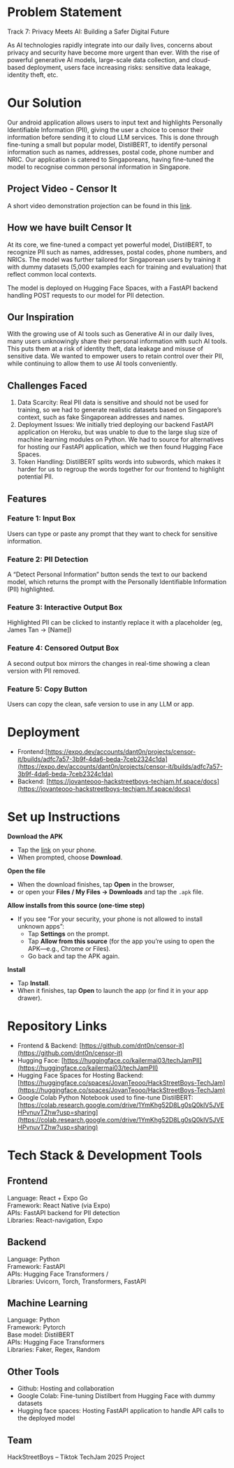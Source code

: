 # Problem Statement

Track 7: Privacy Meets AI: Building a Safer Digital Future

As AI technologies rapidly integrate into our daily lives, concerns about privacy and security have become more urgent than ever. With the rise of powerful generative AI models, large-scale data collection, and cloud-based deployment, users face increasing risks: sensitive data leakage, identity theft, etc.

# Our Solution

Our android application allows users to input text and highlights Personally Identifiable Information (PII), giving the user a choice to censor their information before sending it to cloud LLM services. This is done through fine-tuning a small but popular model, DistilBERT, to identify personal information such as names, addresses, postal code, phone number and NRIC. Our application is catered to Singaporeans, having fine-tuned the model to recognise common personal information in Singapore.

## Project Video \- Censor It

A short video demonstration projection can be found in this [link](https://youtu.be/TenN8AMtlvo?si=NbLgEPwV4L3woowt).

## How we have built Censor It

At its core, we fine-tuned a compact yet powerful model, DistilBERT, to recognize PII such as names, addresses, postal codes, phone numbers, and NRICs. The model was further tailored for Singaporean users by training it with dummy datasets (5,000 examples each for training and evaluation) that reflect common local contexts.

The model is deployed on Hugging Face Spaces, with a FastAPI backend handling POST requests to our model for PII detection.

## Our Inspiration

With the growing use of AI tools such as Generative AI in our daily lives, many users unknowingly share their personal information with such AI tools. This puts them at a risk of identity theft, data leakage and misuse of sensitive data. We wanted to empower users to retain control over their PII, while continuing to allow them to use AI tools conveniently.

## Challenges Faced

1. Data Scarcity: Real PII data is sensitive and should not be used for training, so we had to generate realistic datasets based on Singapore’s context, such as fake Singaporean addresses and names.  
2. Deployment Issues: We initially tried deploying our backend FastAPI application on Heroku, but was unable to due to the large slug size of machine learning modules on Python. We had to source for alternatives for hosting our FastAPI application, which we then found Hugging Face Spaces.  
3. Token Handling: DistilBERT splits words into subwords, which makes it harder for us to regroup the words together for our frontend to highlight potential PII.

## Features

### Feature 1: Input Box 

Users can type or paste any prompt that they want to check for sensitive information.

### Feature 2: PII Detection

A “Detect Personal Information” button sends the text to our backend model, which returns the prompt with the Personally Identifiable Information (PII) highlighted.

### Feature 3: Interactive Output Box

Highlighted PII can be clicked to instantly replace it with a placeholder (eg, James Tan \-\> \[Name\])

### Feature 4: Censored Output Box

A second output box mirrors the changes in real-time showing a clean version with PII removed.

### Feature 5: Copy Button

Users can copy the clean, safe version to use in any LLM or app.

# Deployment

* Frontend:[https://expo.dev/accounts/dant0n/projects/censor-it/builds/adfc7a57-3b9f-4da6-beda-7ceb2324c1da](https://expo.dev/accounts/dant0n/projects/censor-it/builds/adfc7a57-3b9f-4da6-beda-7ceb2324c1da)   
* Backend: [https://jovanteooo-hackstreetboys-techjam.hf.space/docs](https://jovanteooo-hackstreetboys-techjam.hf.space/docs)  

# Set up Instructions

**Download the APK**

* Tap the [link](https://expo.dev/accounts/dant0n/projects/censor-it/builds/adfc7a57-3b9f-4da6-beda-7ceb2324c1da) on your phone.  
* When prompted, choose **Download**.

**Open the file**

* When the download finishes, tap **Open** in the browser,  
* or open your **Files / My Files → Downloads** and tap the `.apk` file.

**Allow installs from this source (one-time step)**

* If you see “For your security, your phone is not allowed to install unknown apps”:  
  * Tap **Settings** on the prompt.  
  * Tap **Allow from this source** (for the app you’re using to open the APK—e.g., Chrome or Files).  
  * Go back and tap the APK again.

**Install**

* Tap **Install**.  
* When it finishes, tap **Open** to launch the app (or find it in your app drawer).

# Repository Links

* Frontend & Backend: [https://github.com/dnt0n/censor-it](https://github.com/dnt0n/censor-it)   
* Hugging Face: [https://huggingface.co/kailermai03/techJamPII](https://huggingface.co/kailermai03/techJamPII)   
* Hugging Face Spaces for Hosting Backend: [https://huggingface.co/spaces/JovanTeooo/HackStreetBoys-TechJam](https://huggingface.co/spaces/JovanTeooo/HackStreetBoys-TechJam)  
* Google Colab Python Notebook used to fine-tune DistilBERT: [https://colab.research.google.com/drive/1YmKhg52D8Lg0sQ0klV5JVEHPvnuvTZhw?usp=sharing](https://colab.research.google.com/drive/1YmKhg52D8Lg0sQ0klV5JVEHPvnuvTZhw?usp=sharing) 

# Tech Stack & Development Tools

## Frontend

Language: React \+ Expo Go  
Framework: React Native (via Expo)  
APIs: FastAPI backend for PII detection  
Libraries: React-navigation, Expo

## Backend

Language: Python  
Framework: FastAPI  
APIs: Hugging Face Transformers /  
Libraries: Uvicorn, Torch, Transformers, FastAPI

## Machine Learning

Language: Python  
Framework: Pytorch   
Base model: DistilBERT  
APIs: Hugging Face Transformers  
Libraries: Faker, Regex, Random

## Other Tools

- Github: Hosting and collaboration  
- Google Colab: Fine-tuning Distilbert from Hugging Face with dummy datasets  
- Hugging face spaces: Hosting FastAPI application to handle API calls to the deployed model

## Team
HackStreetBoys – Tiktok TechJam 2025 Project  

